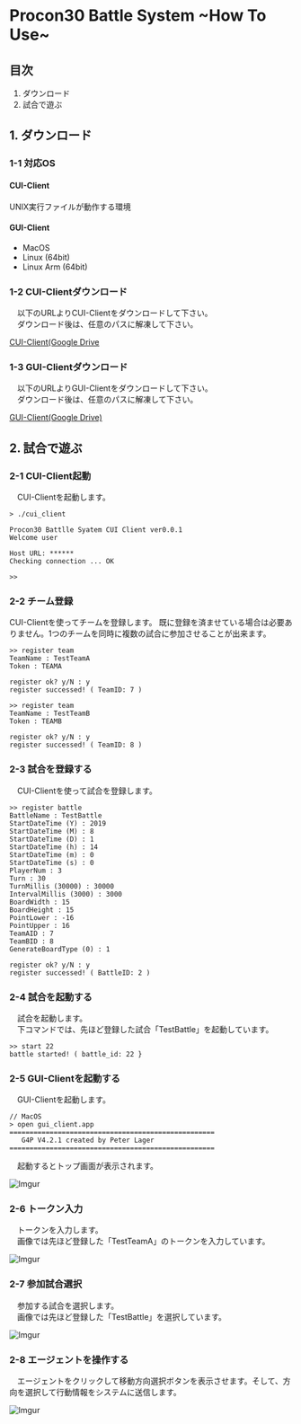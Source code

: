# Procon30 Battle System ~How To Use~

## 目次

1. ダウンロード
1. 試合で遊ぶ

## 1. ダウンロード

### 1-1 対応OS

#### CUI-Client

UNIX実行ファイルが動作する環境

#### GUI-Client

- MacOS
- Linux (64bit)
- Linux Arm (64bit)

### 1-2 CUI-Clientダウンロード

　以下のURLよりCUI-Clientをダウンロードして下さい。  
　ダウンロード後は、任意のパスに解凍して下さい。

[CUI-Client(Google Drive](https://drive.google.com/open?id=1wnW0QmY9T0STfH7zcyKvlcYKuyPaPuyu)

### 1-3 GUI-Clientダウンロード

　以下のURLよりGUI-Clientをダウンロードして下さい。  
　ダウンロード後は、任意のパスに解凍して下さい。

[GUI-Client(Google Drive)](https://drive.google.com/open?id=149ygl5K_RXkOxxM8d54EAh2I7uDjUT5o)


## 2. 試合で遊ぶ

### 2-1 CUI-Client起動

　CUI-Clientを起動します。

```
> ./cui_client

Procon30 Battlle Syatem CUI Client ver0.0.1
Welcome user

Host URL: ******
Checking connection ... OK

>>
```

### 2-2 チーム登録

  CUI-Clientを使ってチームを登録します。
  既に登録を済ませている場合は必要ありません。1つのチームを同時に複数の試合に参加させることが出来ます。

```
>> register team
TeamName : TestTeamA
Token : TEAMA

register ok? y/N : y
register successed! ( TeamID: 7 )

>> register team
TeamName : TestTeamB
Token : TEAMB

register ok? y/N : y
register successed! ( TeamID: 8 )
```

### 2-3 試合を登録する

　CUI-Clientを使って試合を登録します。

```
>> register battle
BattleName : TestBattle
StartDateTime (Y) : 2019
StartDateTime (M) : 8
StartDateTime (D) : 1
StartDateTime (h) : 14
StartDateTime (m) : 0
StartDateTime (s) : 0
PlayerNum : 3
Turn : 30
TurnMillis (30000) : 30000
IntervalMillis (3000) : 3000
BoardWidth : 15
BoardHeight : 15
PointLower : -16
PointUpper : 16
TeamAID : 7
TeamBID : 8
GenerateBoardType (0) : 1

register ok? y/N : y
register successed! ( BattleID: 2 )
```

### 2-4 試合を起動する

　試合を起動します。  
　下コマンドでは、先ほど登録した試合「TestBattle」を起動しています。

```
>> start 22
battle started! ( battle_id: 22 }
```

### 2-5 GUI-Clientを起動する

　GUI-Clientを起動します。

```
// MacOS
> open gui_client.app
===================================================
   G4P V4.2.1 created by Peter Lager
===================================================
```

　起動するとトップ画面が表示されます。

![Imgur](https://i.imgur.com/rmvDh9S.png)

### 2-6 トークン入力

　トークンを入力します。  
　画像では先ほど登録した「TestTeamA」のトークンを入力しています。

![Imgur](https://i.imgur.com/8wNfuI9.png)

### 2-7 参加試合選択

　参加する試合を選択します。  
　画像では先ほど登録した「TestBattle」を選択しています。

![Imgur](https://i.imgur.com/5eIG6Oj.png)

### 2-8 エージェントを操作する

　エージェントをクリックして移動方向選択ボタンを表示させます。そして、方向を選択して行動情報をシステムに送信します。

![Imgur](https://i.imgur.com/jrJSPtP.png)
